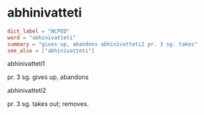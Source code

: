 # abhinivatteti

``` toml
dict_label = "NCPED"
word = "abhinivatteti"
summary = "gives up, abandons abhinivatteti2 pr. 3 sg. takes"
see_also = ["abhinivaṭṭeti"]
```

abhinivatteti1

pr. 3 sg. gives up, abandons

abhinivatteti2

pr. 3 sg. takes out; removes.


